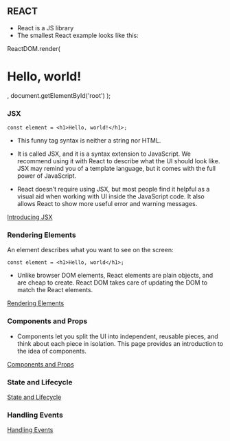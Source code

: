 ## REACT

- React is a JS library
- The smallest React example looks like this:

ReactDOM.render(
  <h1>Hello, world!</h1>,
  document.getElementById('root')
);

### JSX

`const element = <h1>Hello, world!</h1>;`

- This funny tag syntax is neither a string nor HTML.

- It is called JSX, and it is a syntax extension to JavaScript. We recommend using it with React to describe what the UI should look like. JSX may remind you of a template language, but it comes with the full power of JavaScript.

- React doesn’t require using JSX, but most people find it helpful as a visual aid when working with UI inside the JavaScript code. It also allows React to show more useful error and warning messages.

[Introducing JSX](https://reactjs.org/docs/introducing-jsx.html)

### Rendering Elements

An element describes what you want to see on the screen:

`const element = <h1>Hello, world</h1>;`

- Unlike browser DOM elements, React elements are plain objects, and are cheap to create. React DOM takes care of updating the DOM to match the React elements.

[Rendering Elements](https://reactjs.org/docs/rendering-elements.html)

### Components and Props

- Components let you split the UI into independent, reusable pieces, and think about each piece in isolation. This page provides an introduction to the idea of components.

[Components and Props](https://reactjs.org/docs/components-and-props.html)

### State and Lifecycle

[State and Lifecycle](https://reactjs.org/docs/state-and-lifecycle.html)

### Handling Events

[Handling Events](https://reactjs.org/docs/handling-events.html)

